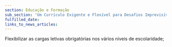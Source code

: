 ```yaml
---
section: Educação e Formação
sub_section: 'Um Currículo Exigente e Flexível para Desafios Imprevisíveis'
fulfilled_date:
links_to_news_articles:
---
```


Flexibilizar as cargas letivas obrigatórias nos vários níveis de escolaridade;